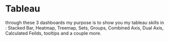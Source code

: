# Tableau
through these 3 dashboards my purpose is to show you my tableau skills in :
Stacked Bar, Heatmap, Treemap, Sets, Groups, Combined Axis, Dual Axis, Calculated Feilds,
tooltips and a couple more.
 

